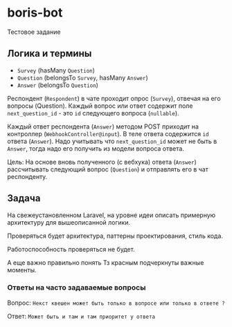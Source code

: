# boris-bot

Тестовое задание

## Логика и термины

- `Survey` (hasMany `Question`)
- `Question` (belongsTo `Survey`, hasMany `Answer`)
- `Answer` (belongsTo `Question`)

Респондент (`Respondent`) в чате проходит опрос (`Survey`), отвечая на
его вопросы (Question). Каждый вопрос или ответ содержит поле
`next_question_id` - это `id` следующего вопроса (`nullable`).

Каждый ответ респондента (`Answer`) методом POST приходит на
контроллер (`WebhookController@input`). В теле ответа содержится `id`
ответа (`Answer`). Надо учитывать что `next_question_id` может не быть
в `Answer`, тогда надо его получить из модели вопроса ответа.

Цель: На основе вновь полученного (с вебхука) ответа (`Answer`)
рассчитывать следующий вопрос (`Question`) и отправлять его в чат
респонденту.

## Задача

На свежеустановленном Laravel, на уровне идеи описать примерную
архитектуру для вышеописанной логики.

Проверяться будет архитектура, паттерны проектирования, стиль кода.

Работоспособность проверяться не будет.

А еще важно правильно понять Тз красным подчеркнуты важные моменты.

### Ответы на часто задаваемые вопросы

Вопрос: `Некст квешен может быть только в вопросе или только в ответе ?`

Ответ: `Может быть и там и там приоритет у ответа`
